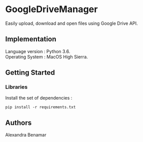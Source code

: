 # GoogleDriveManager
Easily upload, download and open files using Google Drive API.

## Implementation

Language version : Python 3.6. <br />
Operating System : MacOS High Sierra.

## Getting Started

### Libraries

Install the set of dependencies : <br />
```
pip install -r requirements.txt
```

## Authors

Alexandra Benamar
